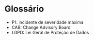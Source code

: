 # Glossário
- P1: incidente de severidade máxima
- CAB: Change Advisory Board
- LGPD: Lei Geral de Proteção de Dados
